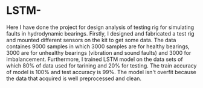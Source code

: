 # LSTM-
Here I have done the project for design analysis of testing rig for simulating faults in hydrodynamic bearings.
Firstly, I designed and fabricated a test rig and mounted different sensors on the kit to get some data.
The data containes 9000 samples in which 3000 samples are for healthy bearings, 3000 are for unhealthy bearings (vibration and sound faults) and 3000 for imbalancement.
Furthermore, I trained LSTM model on the data sets of which 80% of data used for tarining and 20% for testing.
The train accuracy of model is 100% and test accuracy is 99%.
The model isn't overfit because the data that acquired is well preprocessed and clean.
